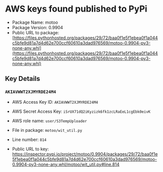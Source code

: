 # AWS keys found published to PyPi

* Package Name: motoo
* Package Version: 0.9904
* Public URL to package: [https://files.pythonhosted.org/packages/29/72/baa0f1e5f1ebea0f1a044c5bfe9d81a7d4d62e700ccf60610a3dad976569/motoo-0.9904-py3-none-any.whl](https://files.pythonhosted.org/packages/29/72/baa0f1e5f1ebea0f1a044c5bfe9d81a7d4d62e700ccf60610a3dad976569/motoo-0.9904-py3-none-any.whl)

## Key Details

### `AKIAVWWT2XJMYRDE24M4`

* AWS Access Key ID: `AKIAVWWT2XJMYRDE24M4`
* AWS Secret Access Key: `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` 
* AWS role name: `user/S3TempUploader`
* File in package: `motoo/wit_util.py`
* Line number: `814`

* Public URL to key: https://inspector.pypi.io/project/motoo/0.9904/packages/29/72/baa0f1e5f1ebea0f1a044c5bfe9d81a7d4d62e700ccf60610a3dad976569/motoo-0.9904-py3-none-any.whl/motoo/wit_util.py#line.814


